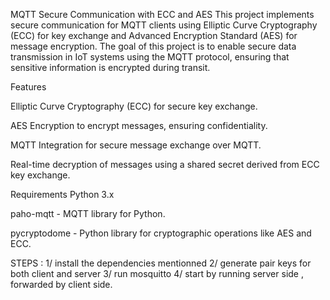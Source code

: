 MQTT Secure Communication with ECC and AES
This project implements secure communication for MQTT clients using Elliptic Curve Cryptography (ECC) for key exchange and Advanced Encryption Standard (AES) for message encryption. The goal of this project is to enable secure data transmission in IoT systems using the MQTT protocol, ensuring that sensitive information is encrypted during transit.

Features

Elliptic Curve Cryptography (ECC) for secure key exchange.

AES Encryption to encrypt messages, ensuring confidentiality.

MQTT Integration for secure message exchange over MQTT.

Real-time decryption of messages using a shared secret derived from ECC key exchange.

Requirements
Python 3.x

paho-mqtt - MQTT library for Python.

pycryptodome - Python library for cryptographic operations like AES and ECC.


STEPS : 
1/ install the dependencies mentionned 
2/ generate pair keys for both client and server 
3/ run mosquitto
4/ start by running server side , forwarded by client side.
